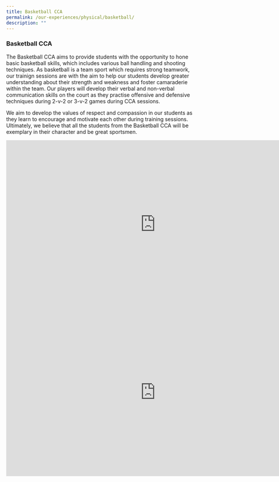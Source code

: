 ```yaml
---
title: Basketball CCA
permalink: /our-experiences/physical/basketball/
description: ""
---
```


### **Basketball CCA**
The Basketball CCA aims to provide students with the opportunity to hone basic basketball skills, which includes various ball handling and shooting techniques. As basketball is a team sport which requires strong teamwork, our trainign sessions are with the aim to help our students develop greater understanding about their strength and weakness and foster camaraderie within the team. Our players will develop their verbal and non-verbal communication skills on the court as they practise offensive and defensive techniques during 2-v-2 or 3-v-2 games during CCA sessions.

We aim to develop the values of respect and compassion in our students as they learn to encourage and motivate each other during training sessions. Ultimately, we believe that all the students from the Basketball CCA will be exemplary in their character and be great sportsmen.

<iframe allowfullscreen="" allow="accelerometer; autoplay; clipboard-write; encrypted-media; gyroscope; picture-in-picture" frameborder="0" title="Basketball Promotional Video" src="https://www.youtube.com/embed/6_imZH1rrX8" height="450" width="800"></iframe>

<iframe allowfullscreen="true" height="450" width="800" frameborder="0" src="https://docs.google.com/presentation/d/e/2PACX-1vTRcQRnj56N6-eguYiyFbXB_O9nzb7pMDnsNSqEwLpfZ_gAOl8iAiXQaie_UgMPVE80AnJec9P1vgfs/embed?start=false&amp;loop=false&amp;delayms=3000"></iframe>